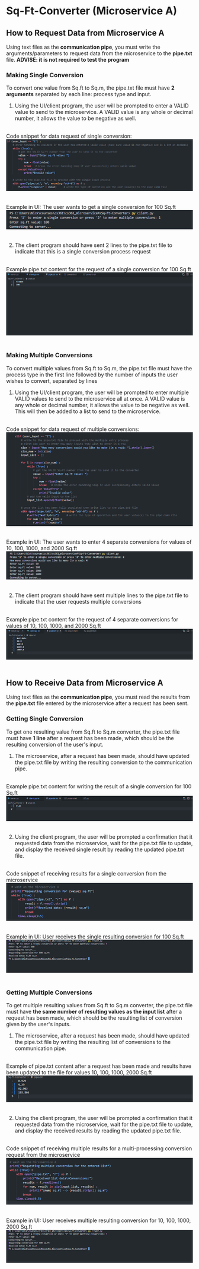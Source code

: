 # Sq-Ft-Converter (Microservice A)

## How to Request Data from Microservice A
Using text files as the **communication pipe**, you must write the arguments/parameters to request data from the microservice to the **pipe.txt** file. **ADVISE: it is not required to test the program**

### Making Single Conversion
To convert one value from Sq.ft to Sq.m, the pipe.txt file must have **2 arguments** separated by each line: process type and input.

1. Using the UI/client program, the user will be prompted to enter a VALID value to send to the microservice. A VALID value is any whole or decimal number, it allows the value to be negative as well.<br/><br/>

Code snippet for data request of single conversion: 
  ![Example data request for single conversion](images/microa-single-1.png) <br/><br/>
  
Example in UI: The user wants to get a single conversion for 100 Sq.ft 
  ![Terminal view of data request for single conversion](images/microa-single-2.png) <br/><br/>

2. The client program should have sent 2 lines to the pipe.txt file to indicate that this is a single conversion process request <br/><br/>

Example pipe.txt content for the request of a single conversion for 100 Sq.ft
![pipe.txt content for single conversion request example](images/microa-single-3.png) <br/><br/>

### Making Multiple Conversions
To convert multiple values from Sq.ft to Sq.m, the pipe.txt file must have the process type in the first line followed by the number of inputs the user wishes to convert, separated by lines

1. Using the UI/client program, the user will be prompted to enter multiple VALID values to send to the microservice all at once. A VALID value is any whole or decimal number, it allows the value to be negative as well. This will then be added to a list to send to the microservice. <br/><br/>

Code snippet for data request of multiple conversions:
  ![Example data request for multi conversions](images/microa-mult-1.png) <br/><br/>

Example in UI: The user wants to enter 4 separate conversions for values of 10, 100, 1000, and 2000 Sq.ft
![Terminal view of data request for multi conversions](images/microa-mult-2.png) <br/><br/>

2. The client program should have sent multiple lines to the pipe.txt file to indicate that the user requests multiple conversions <br/><br/>

Example pipe.txt content for the request of 4 separate conversions for values of 10, 100, 1000, and 2000 Sq.ft
![pipe.txt content for mult conversions example](images/microa-mult-3.png) <br/><br/>

## How to Receive Data from Microservice A
Using text files as the **communication pipe**, you must read the results from the **pipe.txt** file entered by the microservice after a request has been sent.

### Getting Single Conversion
To get one resulting value from Sq.ft to Sq.m converter, the pipe.txt file must have **1 line** after a request has been made, which should be the resulting conversion of the user's input.

1. The microservice, after a request has been made, should have updated the pipe.txt file by writing the resulting conversion to the communication pipe. <br/><br/>

Example pipe.txt content for writing the result of a single conversion for 100 Sq.ft
![pip.txt content for single result](images/microa-single-6.png) <br/><br/>

2. Using the client program, the user will be prompted a confirmation that it requested data from the microservice, wait for the pipe.txt file to update, and display the received single result by reading the updated pipe.txt file. <br/><br/>

Code snippet of receiving results for a single conversion from the microservice 
![Code snippet for receiving data for single conversion](images/microa-single-4.png) <br/><br/>

Example in UI: User receives the single resulting conversion for 100 Sq.ft
![Terminal view of data received by microservice of single conversion](images/microa-single-5.png) <br/><br/>

### Getting Multiple Conversions
To get multiple resulting values from Sq.ft to Sq.m converter, the pipe.txt file must have **the same number of resulting values as the input list** after a request has been made, which should be the resulting list of  conversion given by the user's inputs.

1. The microservice, after a request has been made, should have updated the pipe.txt file by writing the resulting list of conversions to the communication pipe. <br/><br/>

Example of pipe.txt content after a request has been made and results have been updated to the file for values 10, 100, 1000, 2000 Sq.ft
![pipe.txt content results for multi-conversion](images/microa-mult-6.png) <br/><br/>

2. Using the client program, the user will be prompted a confirmation that it requested data from the microservice, wait for the pipe.txt file to update, and display the received results by reading the updated pipe.txt file. <br/><br/>

Code snippet of receiving multiple results for a multi-processing conversion request from the microservice
![Code snippet for receiving multi-data conversion](images/microa-mult-4.png) <br/><br/>

Example in UI: User receives multiple resulting conversion for 10, 100, 1000, 2000 Sq.ft
![Terminal view of data received by microservice of multi conversion](images/microa-single-5.png) <br/><br/>
